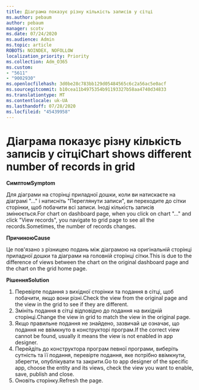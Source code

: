 ```yaml
---
title: Діаграма показує різну кількість записів у сітці
ms.author: pebaum
author: pebaum
manager: scotv
ms.date: 07/24/2020
ms.audience: Admin
ms.topic: article
ROBOTS: NOINDEX, NOFOLLOW
localization_priority: Priority
ms.collection: Adm_O365
ms.custom:
- "5611"
- "9002930"
ms.openlocfilehash: 3d0be28c783bb129d05484565c6c2a56ac5e0acf
ms.sourcegitcommit: b10cea11b4975354b91193327b58aa4740d34833
ms.translationtype: MT
ms.contentlocale: uk-UA
ms.lasthandoff: 07/28/2020
ms.locfileid: "45439958"
---
```

# <a name="chart-shows-different-number-of-records-in-grid"></a><span data-ttu-id="1a448-102">Діаграма показує різну кількість записів у сітці</span><span class="sxs-lookup"><span data-stu-id="1a448-102">Chart shows different number of records in grid</span></span>

<span data-ttu-id="1a448-103">**Симптом**</span><span class="sxs-lookup"><span data-stu-id="1a448-103">**Symptom**</span></span>

<span data-ttu-id="1a448-104">Для діаграми на сторінці приладної дошки, коли ви натискаєте на діаграмі "..." і натисніть "Переглянути записи", ви переходите до сітки сторінки, щоб побачити всі записи. Іноді кількість записів змінюється.</span><span class="sxs-lookup"><span data-stu-id="1a448-104">For chart on dashboard page, when you click on chart "…" and click "View records", you navigate to grid page to see all the records.Sometimes, the number of records changes.</span></span>

<span data-ttu-id="1a448-105">**Причиною**</span><span class="sxs-lookup"><span data-stu-id="1a448-105">**Cause**</span></span>

<span data-ttu-id="1a448-106">Це пов'язано з різницею подань між діаграмою на оригінальній сторінці приладної дошки та діаграми на головній сторінці сітки.</span><span class="sxs-lookup"><span data-stu-id="1a448-106">This is due to the difference of views between the chart on the original dashboard page and the chart on the grid home page.</span></span>  

<span data-ttu-id="1a448-107">**Рішення**</span><span class="sxs-lookup"><span data-stu-id="1a448-107">**Solution**</span></span>

1. <span data-ttu-id="1a448-108">Перевірте подання з вихідної сторінки та подання в сітці, щоб побачити, якщо вони різні.</span><span class="sxs-lookup"><span data-stu-id="1a448-108">Check the view from the original page and the view in the grid to see if they are different.</span></span>
2. <span data-ttu-id="1a448-109">Змініть подання в сітці відповідно до подання на вихідній сторінці.</span><span class="sxs-lookup"><span data-stu-id="1a448-109">Change the view in grid to match the view in the original page.</span></span>
3. <span data-ttu-id="1a448-110">Якщо правильне подання не знайдено, зазвичай це означає, що подання не ввімкнуто в конструкторі програм.</span><span class="sxs-lookup"><span data-stu-id="1a448-110">If the correct view cannot be found, usually it means the view is not enabled in app designer.</span></span>
4. <span data-ttu-id="1a448-111">Перейдіть до конструктора програм певної програми, виберіть сутність та її подання, перевірте подання, яке потрібно ввімкнути, зберегти, опублікувати та закрити.</span><span class="sxs-lookup"><span data-stu-id="1a448-111">Go to app designer of the specific app, choose the entity and its views, check the view you want to enable, save, publish and close.</span></span>
5. <span data-ttu-id="1a448-112">Оновіть сторінку.</span><span class="sxs-lookup"><span data-stu-id="1a448-112">Refresh the page.</span></span>